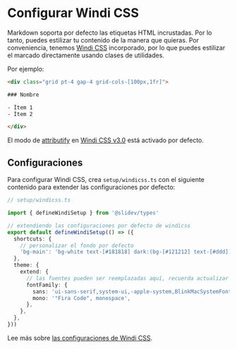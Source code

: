 # Configurar Windi CSS

<Environment type="node" />

Markdown soporta por defecto las etiquetas HTML incrustadas. Por lo tanto, puedes estilizar tu contenido de la manera que quieras. Por conveniencia, tenemos [Windi CSS](https://github.com/windicss/windicss) incorporado, por lo que puedes estilizar el marcado directamente usando clases de utilidades.

Por ejemplo:

```html
<div class="grid pt-4 gap-4 grid-cols-[100px,1fr]">

### Nombre

- Ítem 1
- Ítem 2

</div>
```

El modo de [attributify](https://windicss.org/posts/v30.html#attributify-mode) en [Windi CSS v3.0](https://windicss.org/posts/v30.html) está activado por defecto.

## Configuraciones

Para configurar Windi CSS, crea `setup/windicss.ts` con el siguiente contenido para extender las configuraciones por defecto:

```ts
// setup/windicss.ts

import { defineWindiSetup } from '@slidev/types'

// extendiendo las configuraciones por defecto de windicss
export default defineWindiSetup(() => ({
  shortcuts: {
    // personalizar el fondo por defecto
    'bg-main': 'bg-white text-[#181818] dark:(bg-[#121212] text-[#ddd])',
  },
  theme: {
    extend: {
      // las fuentes pueden ser reemplazadas aquí, recuerda actualizar los enlaces de las fuentes web en `index.html`
      fontFamily: {
        sans: 'ui-sans-serif,system-ui,-apple-system,BlinkMacSystemFont,"Segoe UI",Roboto,"Helvetica Neue",Arial,"Noto Sans",sans-serif,"Apple Color Emoji","Segoe UI Emoji","Segoe UI Symbol","Noto Color Emoji"',
        mono: '"Fira Code", monospace',
      },
    },
  },
}))
```

Lee más sobre [las configuraciones de Windi CSS](https://windicss.org/guide/configuration.html).
